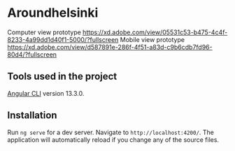 # Aroundhelsinki
<!--Mikä tämä ohjelma on ja mitä tällä voi tehdä-->

Computer view prototype https://xd.adobe.com/view/05531c53-b475-4c4f-8233-4a99dd1d40f1-5000/?fullscreen
Mobile view prototype https://xd.adobe.com/view/d587891e-286f-4f51-a83d-c9b6cdb7fd96-80d4/?fullscreen
## Tools used in the project
[Angular CLI](https://github.com/angular/angular-cli) version 13.3.0.

<!--mitä pitää olla asennettuna, jotta koodi toimii omalla koneella
 -->
## Installation
<!--miten ohjelman saa käyntiin-->

Run `ng serve` for a dev server. Navigate to `http://localhost:4200/`. The application will automatically reload if you change any of the source files.




